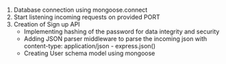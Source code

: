 1. Database connection using mongoose.connect
2. Start listening incoming requests on provided PORT
3. Creation of Sign up API
    - Implementing hashing of the password for data integrity and security
    - Adding JSON parser middleware to parse the incoming json with content-type: application/json - express.json()
    - Creating User schema model using mongoose
    

